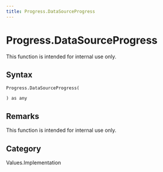 ```yaml
---
title: Progress.DataSourceProgress
---
```


# Progress.DataSourceProgress


This function is intended for internal use only.


## Syntax

```powerquery
Progress.DataSourceProgress(

) as any
```


## Remarks

This function is intended for internal use only.



## Category
Values.Implementation
